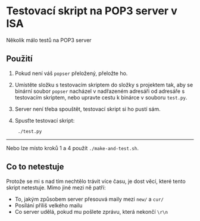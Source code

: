 Testovací skript na POP3 server v ISA
=====================================

Několik málo testů na POP3 server

Použití
-------

1. Pokud není váš `popser` přeložený, přeložte ho.
2. Umístěte složku s testovacím skriptem do složky s projektem tak, aby
    se binární soubor `popser` nacházel v nadřazeném adresáři od adresáře
    s testovacím skriptem, nebo upravte cestu k binárce v souboru `test.py`.
3. Server není třeba spouštět, testovací skript si ho pustí sám.
4. Spusťte testovací skript:
        
        ./test.py
        
---

Nebo lze místo kroků 1 a 4 použít `./make-and-test.sh`.

Co to netestuje
---------------

Protože se mi s nad tím nechtělo trávit více času, je dost věcí, které
tento skript netestuje. Mimo jiné mezi ně patří:

* To, jakým způsobem server přesouvá maily mezi `new/` a `cur/`
* Posílání příliš velkého mailu
* Co server udělá, pokud mu pošlete zprávu, která nekončí `\r\n`
